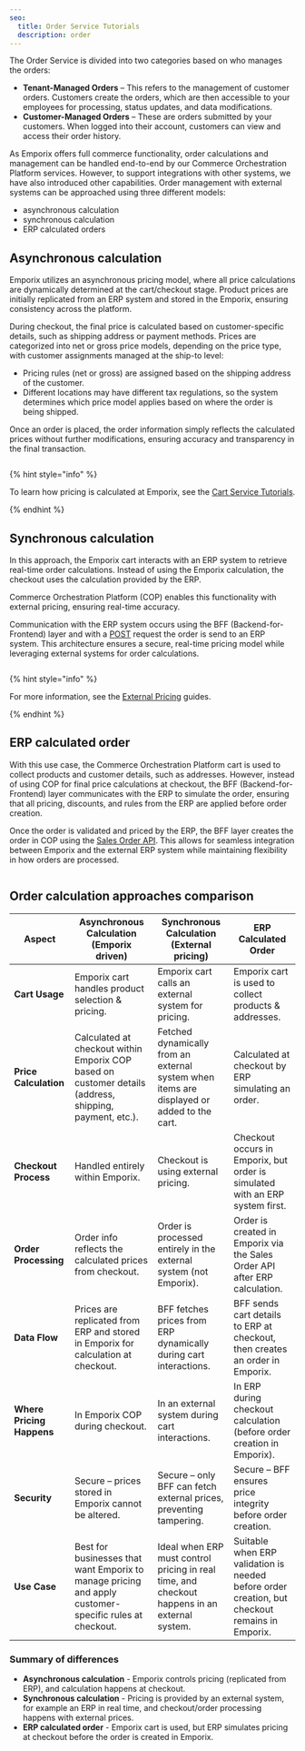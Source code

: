 ```yaml
---
seo:
  title: Order Service Tutorials
  description: order 
---
```


The Order Service is divided into two categories based on who manages the orders:  

- **Tenant-Managed Orders** – This refers to the management of customer orders. Customers create the orders, which are then accessible to your employees for processing, status updates, and data modifications.
- **Customer-Managed Orders** – These are orders submitted by your customers. When logged into their account, customers can view and access their order history.

As Emporix offers full commerce functionality, order calculations and management can be handled end-to-end by our Commerce Orchestration Platform services. However, to support integrations with other systems, we have also introduced other capabilities. Order management with external systems can be approached using three different models:
* asynchronous calculation
* synchronous calculation 
* ERP calculated orders

## Asynchronous calculation

Emporix utilizes an asynchronous pricing model, where all price calculations are dynamically determined at the cart/checkout stage. Product prices are initially replicated from an ERP system and stored in the Emporix, ensuring consistency across the platform.

During checkout, the final price is calculated based on customer-specific details, such as shipping address or payment methods. Prices are categorized into net or gross price models, depending on the price type, with customer assignments managed at the ship-to level:

* Pricing rules (net or gross) are assigned based on the shipping address of the customer.
* Different locations may have different tax regulations, so the system determines which price model applies based on where the order is being shipped.

Once an order is placed, the order information simply reflects the calculated prices without further modifications, ensuring accuracy and transparency in the final transaction.

<figure><img src="../../../../static/order/diagram1.svg" alt=""><figcaption></figcaption></figure>


{% hint style="info" %}

To learn how pricing is calculated at Emporix, see the [Cart Service Tutorials](../../checkout/cart/cart.md#pricing-calculations).

{% endhint %}


## Synchronous calculation

In this approach, the Emporix cart interacts with an ERP system to retrieve real-time order calculations. Instead of using the Emporix calculation, the checkout uses the calculation provided by the ERP.

Commerce Orchestration Platform (COP) enables this functionality with external pricing, ensuring real-time accuracy.

Communication with the ERP system occurs using the BFF (Backend-for-Frontend) layer and with a [POST](https://emporix.gitbook.io/documentation-portal/api-references/orders/order/api-reference/orders-tenant-managed#post-order-v2-tenant-salesorders) request the order is send to an ERP system. This architecture ensures a secure, real-time pricing model while leveraging external systems for order calculations.

<figure><img src="../../../../static/order/diagram2.svg" alt=""><figcaption></figcaption></figure>

{% hint style="info" %}

For more information, see the [External Pricing](https://app.gitbook.com/o/z8MNPigQv25NZe33g3AV/s/bTY7EwZtYYQYC6GOcdTj/extensibility-and-integrations/extensibility-cases/external-pricing-and-products) guides.

{% endhint %}

## ERP calculated order

With this use case, the Commerce Orchestration Platform cart is used to collect products and customer details, such as addresses. However, instead of using COP for final price calculations at checkout, the BFF (Backend-for-Frontend) layer communicates with the ERP to simulate the order, ensuring that all pricing, discounts, and rules from the ERP are applied before order creation.

Once the order is validated and priced by the ERP, the BFF layer creates the order in COP using the [Sales Order API](../order/api-reference/README.md). This allows for seamless integration between Emporix and the external ERP system while maintaining flexibility in how orders are processed.


<figure><img src="../../../../static/order/diagram3.svg" alt=""><figcaption></figcaption></figure>


## Order calculation approaches comparison

| **Aspect**                  | **Asynchronous Calculation (Emporix driven)** | **Synchronous Calculation (External pricing)** | **ERP Calculated Order** |
|-----------------------------|-----------------------------------------------------|----------------------------------------------------------|------------------------------------|
| **Cart Usage**              | Emporix cart handles product selection & pricing.  | Emporix cart calls an external system for pricing. | Emporix cart is used to collect products & addresses. |
| **Price Calculation**       | Calculated at checkout within Emporix COP based on customer details (address, shipping, payment, etc.). | Fetched dynamically from an external system when items are displayed or added to the cart. | Calculated at checkout by ERP simulating an order. |
| **Checkout Process**        | Handled entirely within Emporix.                    | Checkout is using external pricing. | Checkout occurs in Emporix, but order is simulated with an ERP system first. |
| **Order Processing**        | Order info reflects the calculated prices from checkout. | Order is processed entirely in the external system (not Emporix). | Order is created in Emporix via the Sales Order API after ERP calculation. |
| **Data Flow**               | Prices are replicated from ERP and stored in Emporix for calculation at checkout. | BFF fetches prices from ERP dynamically during cart interactions. | BFF sends cart details to ERP at checkout, then creates an order in Emporix. |
| **Where Pricing Happens**   | In Emporix COP during checkout.                  | In an external system during cart interactions. | In ERP during checkout calculation (before order creation in Emporix). |
| **Security**                | Secure – prices stored in Emporix cannot be altered. | Secure – only BFF can fetch external prices, preventing tampering. | Secure – BFF ensures price integrity before order creation. |
| **Use Case**                | Best for businesses that want Emporix to manage pricing and apply customer-specific rules at checkout. | Ideal when ERP must control pricing in real time, and checkout happens in an external system. | Suitable when ERP validation is needed before order creation, but checkout remains in Emporix. |

### Summary of differences  
- **Asynchronous calculation** - Emporix controls pricing (replicated from ERP), and calculation happens at checkout.  
- **Synchronous calculation** - Pricing is provided by an external system, for example an ERP in real time, and checkout/order processing happens with external prices.  
- **ERP calculated order** - Emporix cart is used, but ERP simulates pricing at checkout before the order is created in Emporix.  
